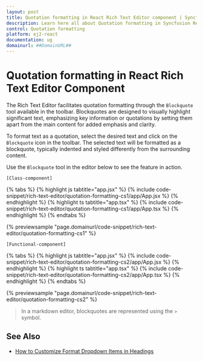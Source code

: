 ```yaml
---
layout: post
title: Quotation formatting in React Rich Text Editor component | Syncfusion
description: Learn here all about Quotation formatting in Syncfusion React Rich Text Editor component of Syncfusion Essential JS 2 and more.
control: Quotation formatting
platform: ej2-react
documentation: ug
domainurl: ##DomainURL##
---
```


# Quotation formatting in React Rich Text Editor Component

The Rich Text Editor facilitates quotation formatting through the `Blockquote` tool available in the toolbar. Blockquotes are designed to visually highlight significant text, emphasizing key information or quotations by setting them apart from the main content for added emphasis and clarity.

To format text as a quotation, select the desired text and click on the `Blockquote` icon in the toolbar. The selected text will be formatted as a blockquote, typically indented and styled differently from the surrounding content.

Use the `Blockquote` tool in the editor below to see the feature in action.

`[Class-component]`

{% tabs %}
{% highlight js tabtitle="app.jsx" %}
{% include code-snippet/rich-text-editor/quotation-formatting-cs1/app/App.jsx %}
{% endhighlight %}
{% highlight ts tabtitle="app.tsx" %}
{% include code-snippet/rich-text-editor/quotation-formatting-cs1/app/App.tsx %}
{% endhighlight %}
{% endtabs %}

 {% previewsample "page.domainurl/code-snippet/rich-text-editor/quotation-formatting-cs1" %}

`[Functional-component]`

{% tabs %}
{% highlight js tabtitle="app.jsx" %}
{% include code-snippet/rich-text-editor/quotation-formatting-cs2/app/App.jsx %}
{% endhighlight %}
{% highlight ts tabtitle="app.tsx" %}
{% include code-snippet/rich-text-editor/quotation-formatting-cs2/app/App.tsx %}
{% endhighlight %}
{% endtabs %}

 {% previewsample "page.domainurl/code-snippet/rich-text-editor/quotation-formatting-cs2" %}

> In a markdown editor, blockquotes are represented using the `>` symbol.

## See Also

* [How to Customize Format Dropdown Items in Headings](./headings/#customizing-format-dropdown-items)